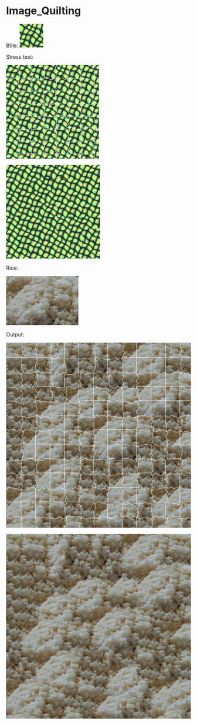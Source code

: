 # Image_Quilting

Btile:
![alt text](https://github.com/LYC0320/Image_Quilting/blob/master/Image_Quilting/texture/btile.bmp)

Stress test:

![alt text](https://github.com/LYC0320/Image_Quilting/blob/master/Results/Stress%20test%20with%20cut.png)

![alt text](https://github.com/LYC0320/Image_Quilting/blob/master/Results/Stress%20test.png)

Rice:

![alt text](https://github.com/LYC0320/Image_Quilting/blob/master/Image_Quilting/texture/rice.bmp)

Output:

![alt text](https://github.com/LYC0320/Image_Quilting/blob/master/Results/Output%20with%20%20cut.png)

![alt text](https://github.com/LYC0320/Image_Quilting/blob/master/Results/Output.png)
